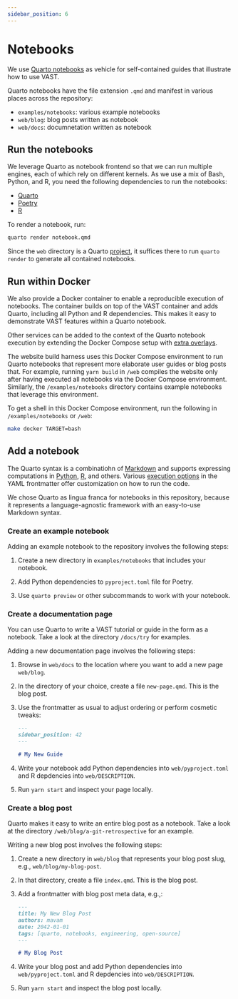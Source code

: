 ```yaml
---
sidebar_position: 6
---
```


# Notebooks

We use [Quarto notebooks](https://quarto.org/) as vehicle for self-contained
guides that illustrate how to use VAST.

Quarto notebooks have the file extension `.qmd` and manifest in various places
across the repository:

- `examples/notebooks`: various example notebooks
- `web/blog`: blog posts written as notebook
- `web/docs`: documnetation written as notebook

## Run the notebooks

We leverage Quarto as notebook frontend so that we can run multiple engines,
each of which rely on different kernels. As we use a mix of Bash, Python, and R,
you need the following dependencies to run the notebooks:

- [Quarto](https://quarto.org/docs/get-started/)
- [Poetry](https://python-poetry.org/)
- [R](https://www.r-project.org/)

To render a notebook, run:

```bash
quarto render notebook.qmd
```

Since the `web` directory is a Quarto
[project](https://quarto.org/docs/projects/quarto-projects.html), it suffices
there to run `quarto render` to generate all contained notebooks.

## Run within Docker

We also provide a Docker container to enable a reproducible execution of
notebooks. The container builds on top of the VAST container and adds Quarto,
including all Python and R dependencies. This makes it easy to demonstrate VAST
features within a Quarto notebook.

Other services can be added to the context of the Quarto notebook execution by
extending the Docker Compose setup with [extra
overlays](https://github.com/tenzir/vast/tree/master/docker/).

The website build harness uses this Docker Compose environment to run Quarto
notebooks that represent more elaborate user guides or blog posts that. For
example, running `yarn build` in `/web` compiles the website only after having
executed all notebooks via the Docker Compose environment. Similarly, the
`/examples/notebooks` directory contains example notebooks that leverage this
environment.

To get a shell in this Docker Compose environment, run the following in
`/examples/notebooks` or `/web`:

```bash
make docker TARGET=bash
```

## Add a notebook

The Quarto syntax is a combinatiohn of
[Markdown](https://quarto.org/docs/authoring/markdown-basics.html) and supports
expressing computations in
[Python](https://quarto.org/docs/computations/python.html),
[R](https://quarto.org/docs/computations/r.html), and others. Various [execution
options](https://quarto.org/docs/computations/execution-options.html)
in the YAML frontmatter offer customization on how to run the code.

We chose Quarto as lingua franca for notebooks in this repository, because it
represents a language-agnostic framework with an easy-to-use Markdown syntax.

### Create an example notebook

Adding an example notebook to the repository involves the following steps:

1. Create a new directory in `examples/notebooks` that includes your notebook.

2. Add Python dependencies to `pyproject.toml` file for Poetry.

3. Use `quarto preview` or other subcommands to work with your notebook.

### Create a documentation page

You can use Quarto to write a VAST tutorial or guide in the form as a notebook.
Take a look at the directory `/docs/try` for examples.

Adding a new documentation page involves the following steps:

1. Browse in `web/docs` to the location where you want to add a new page
   `web/blog`.

2. In the directory of your choice, create a file `new-page.qmd`. This is the
   blog post.

3. Use the frontmatter as usual to adjust ordering or perform cosmetic tweaks:

    ```markdown
    ---
    sidebar_position: 42
    ---

    # My New Guide
    ```

4. Write your notebook add Python dependencies into `web/pyproject.toml`
   and R depdencies into `web/DESCRIPTION`.

5. Run `yarn start` and inspect your page locally.

### Create a blog post

Quarto makes it easy to write an entire blog post as a notebook. Take a look at
the directory `/web/blog/a-git-retrospective` for an example.

Writing a new blog post involves the following steps:

1. Create a new directory in `web/blog` that represents your blog post slug,
   e.g., `web/blog/my-blog-post`.

2. In that directory, create a file `index.qmd`. This is the blog post.

3. Add a frontmatter with blog post meta data, e.g.,:

    ```markdown
    ---
    title: My New Blog Post
    authors: mavam
    date: 2042-01-01
    tags: [quarto, notebooks, engineering, open-source]
    ---

    # My Blog Post
    ```

4. Write your blog post and add Python dependencies into `web/pyproject.toml`
   and R depdencies into `web/DESCRIPTION`.

5. Run `yarn start` and inspect the blog post locally.
